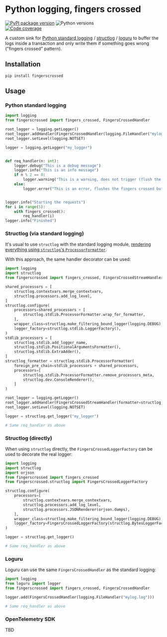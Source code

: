 # Python logging, fingers crossed

[![PyPI package version](https://img.shields.io/pypi/v/fingerscrossed)](https://pypi.org/project/fingerscrossed/)
![Python versions](https://img.shields.io/pypi/pyversions/fingerscrossed)
<br>
[![Code coverage](https://img.shields.io/sonar/coverage/alexeyshockov_fingerscrossed?server=https%3A%2F%2Fsonarcloud.io)](https://sonarcloud.io/project/overview?id=alexeyshockov_fingerscrossed)

A custom sink for [Python standard logging](https://docs.python.org/3/library/logging.html) / 
[structlog](https://github.com/hynek/structlog) / [loguru](https://github.com/delgan/loguru) to buffer the logs inside 
a transaction and only write them if something goes wrong ("fingers crossed" pattern).

## Installation

```shell
pip install fingerscrossed
```

## Usage

### Python standard logging

```python
import logging
from fingerscrossed import fingers_crossed, FingersCrossedHandler

root_logger = logging.getLogger()
root_logger.addHandler(FingersCrossedHandler(logging.FileHandler("mylog.log")))
root_logger.setLevel(logging.NOTSET)

logger = logging.getLogger("my_logger")


def req_handler(n: int):
    logger.debug("This is a debug message")
    logger.info("This is an info message")
    if n % 2 == 0:
        logger.warning("This is a warning, does not trigger (flush the fingers crossed buffer)")
    else:
        logger.error("This is an error, flushes the fingers crossed buffer")


logger.info("Starting the requests")
for i in range(5):
    with fingers_crossed():
        req_handler(i)
logger.info("Finished")
```

### Structlog (via standard logging)

It's usual to use `structlog` with the standard logging module, [rendering everything using `structlog`'s 
`ProcessorFormatter`](https://www.structlog.org/en/stable/standard-library.html#rendering-using-structlog-based-formatters-within-logging).

With this approach, the same handler decorator can be used:

```python
import logging
import structlog
from fingerscrossed import fingers_crossed, FingersCrossedStreamHandler

shared_processors = [
    structlog.contextvars.merge_contextvars,
    structlog.processors.add_log_level,
]
structlog.configure(
    processors=shared_processors + [
        structlog.stdlib.ProcessorFormatter.wrap_for_formatter,
    ],
    wrapper_class=structlog.make_filtering_bound_logger(logging.DEBUG),
    logger_factory=structlog.stdlib.LoggerFactory(),
)
stdlib_processors = [
    structlog.stdlib.add_logger_name,
    structlog.stdlib.PositionalArgumentsFormatter(),
    structlog.stdlib.ExtraAdder(),
]
structlog_formatter = structlog.stdlib.ProcessorFormatter(
    foreign_pre_chain=stdlib_processors + shared_processors,
    processors=[
        structlog.stdlib.ProcessorFormatter.remove_processors_meta,
        structlog.dev.ConsoleRenderer(),
    ]
)

root_logger = logging.getLogger()
root_logger.addHandler(FingersCrossedStreamHandler(formatter=structlog_formatter))
root_logger.setLevel(logging.NOTSET)

logger = structlog.get_logger("my_logger")

# Same req_handler as above
```

### Structlog (directly)

When using `structlog` directly, the `FingersCrossedLoggerFactory` can be used to decorate the real logger:

```python
import logging
import structlog
import orjson
from fingerscrossed import fingers_crossed
from fingerscrossed.structlog import FingersCrossedLoggerFactory

structlog.configure(
    processors=[
        structlog.contextvars.merge_contextvars,
        structlog.processors.add_log_level,
        structlog.processors.JSONRenderer(orjson.dumps),
    ],
    wrapper_class=structlog.make_filtering_bound_logger(logging.DEBUG),
    logger_factory=FingersCrossedLoggerFactory(structlog.BytesLoggerFactory()),
)

logger = structlog.get_logger()

# Same req_handler as above
```

###  Loguru

Loguru can use the same `FingersCrossedHandler` as the standard logging:

```python
import logging
from loguru import logger
from fingerscrossed import fingers_crossed, FingersCrossedHandler

logger.add(FingersCrossedHandler(logging.FileHandler("mylog.log")))

# Same req_handler as above
```

### OpenTelemetry SDK

TBD

